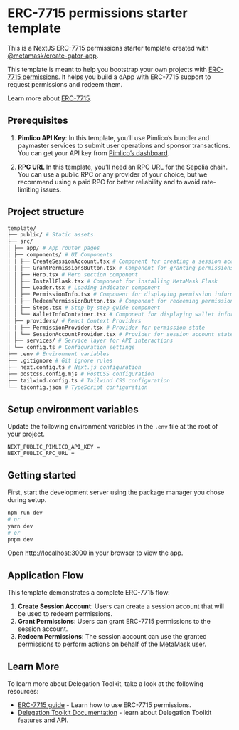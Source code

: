 # ERC-7715 permissions starter template

This is a NextJS ERC-7715 permissions starter template created with [@metamask/create-gator-app](https://www.npmjs.com/package/@metamask/create-gator-app).

This template is meant to help you bootstrap your own projects with [ERC-7715 permissions](https://docs.metamask.io/delegation-toolkit/guides/erc7715/execute-on-metamask-users-behalf/). It helps you build 
a dApp with ERC-7715 support to request permissions and redeem them.

Learn more about [ERC-7715](https://eips.ethereum.org/EIPS/eip-7715).

## Prerequisites

1. **Pimlico API Key**: In this template, you’ll use Pimlico’s 
bundler and paymaster services to submit user operations and 
sponsor transactions. You can get your API key from [Pimlico’s dashboard](https://dashboard.pimlico.io/apikeys).


2. **RPC URL** In this template, you’ll need an RPC URL for the Sepolia chain. You can use a public 
RPC or any provider of your choice, but we recommend using a paid RPC for better reliability and to 
avoid rate-limiting issues.

## Project structure

```bash
template/
├── public/ # Static assets
├── src/
│ ├── app/ # App router pages
│ ├── components/ # UI Components
│ │ ├── CreateSessionAccount.tsx # Component for creating a session account
│ │ ├── GrantPermissionsButton.tsx # Component for granting permissions
│ │ ├── Hero.tsx # Hero section component
│ │ ├── InstallFlask.tsx # Component for installing MetaMask Flask
│ │ ├── Loader.tsx # Loading indicator component
│ │ ├── PermissionInfo.tsx # Component for displaying permission information
│ │ ├── RedeemPermissionButton.tsx # Component for redeeming permissions
│ │ ├── Steps.tsx # Step-by-step guide component
│ │ └── WalletInfoContainer.tsx # Component for displaying wallet information
│ ├── providers/ # React Context Providers
│ │ ├── PermissionProvider.tsx # Provider for permission state
│ │ └── SessionAccountProvider.tsx # Provider for session account state
│ ├── services/ # Service layer for API interactions
│ └── config.ts # Configuration settings
├── .env # Environment variables
├── .gitignore # Git ignore rules
├── next.config.ts # Next.js configuration
├── postcss.config.mjs # PostCSS configuration
├── tailwind.config.ts # Tailwind CSS configuration
└── tsconfig.json # TypeScript configuration
```

## Setup environment variables

Update the following environment variables in the `.env` file at 
the root of your project.

```
NEXT_PUBLIC_PIMLICO_API_KEY =
NEXT_PUBLIC_RPC_URL = 
```

## Getting started

First, start the development server using the package manager you chose during setup.

```bash
npm run dev
# or
yarn dev
# or
pnpm dev
```

Open [http://localhost:3000](http://localhost:3000) in your browser to view the app.


## Application Flow

This template demonstrates a complete ERC-7715 flow:

1. **Create Session Account**: Users can create a session account that will be used to redeem permissions.
2. **Grant Permissions**: Users can grant ERC-7715 permissions to the session account.
3. **Redeem Permissions**: The session account can use the granted permissions to perform actions on behalf of the MetaMask user.

## Learn More

To learn more about Delegation Toolkit, take a look at the following resources:

- [ERC-7715 guide](https://docs.metamask.io/delegation-toolkit/guides/erc7715/execute-on-metamask-users-behalf/) - Learn how to use ERC-7715 permissions.
- [Delegation Toolkit Documentation](https://docs.metamask.io/delegation-toolkit/) - learn about Delegation Toolkit features and API.